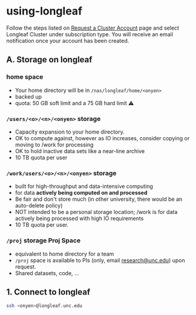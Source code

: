 # using-longleaf

Follow the steps listed on [Request a Cluster Account](https://help.rc.unc.edu/request-a-cluster-account) page and select Longleaf Cluster under subscription type. You will receive an email notification once your account has been created.

## A. Storage on longleaf
### home space
* Your home directory will be in `/nas/longleaf/home/<onyen>`
* backed up
* quota: 50 GB soft limit and a 75 GB hard limit ⚠️

### `/users/<o>/<n>/<onyen>` storage
* Capacity expansion to your home directory.
* OK to compute against, however as IO increases, consider copying or moving to /work for processing
* OK to hold inactive data sets like a near-line archive
* 10 TB quota per user
### `/work/users/<o>/<n>/<onyen>` storage
* built for high-throughput and data-intensive computing
* for data **actively being computed on and processed**
* Be fair and don't store much (in other university, there would be an auto-delete policy)
* NOT intended to be a personal storage location; /work is for data actively being processed with high IO requirements
* 10 TB quota per user.

### `/proj` storage Proj Space
* equivalent to home directory for a team 
* `/proj` space is available to PIs (only, email research@unc.edu) upon request.
* Shared datasets, code, ...

## 1. Connect to longleaf
```bash
ssh <onyen>@longleaf.unc.edu
```




